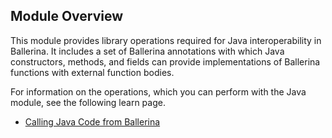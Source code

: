 ## Module Overview

This module provides library operations required for Java interoperability in Ballerina. It includes a set of
 Ballerina annotations with which Java constructors, methods, and fields can provide implementations of Ballerina
  functions with external function bodies.

For information on the operations, which you can perform with the Java module, see the following learn page.
- [Calling Java Code from Ballerina](https://ballerina.io/learn/user-guide/interoperability/calling-java-code-from-ballerina/)

